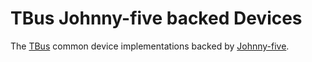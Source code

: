 # TBus Johnny-five backed Devices

The [TBus](https://github.com/robotalks/tbus) common device implementations
backed by [Johnny-five](http://johnny-five.io).
